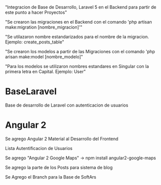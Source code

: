 "Integracion de Base de Desarrollo, Laravel 5 en el Backend para partir de este punto a hacer Proyectos"

"Se crearon las migraciones en el Backend con el comando 'php artisan make:migration [nombre_migracion]'"

"Se utilazaron nombre estandarizados para el nombre de la migracion. Ejemplo: create_posts_table"

"Se crearon los modelos a partir de las Migraciones con el comando 'php arisan make:model [nombre_modelo]"

"Para los modelos se utilizaron nombres estandares en Singular con la primera letra en Capital. Ejemplo: User"
# BaseLaravel
Base de desarrollo de Laravel con autenticacion de usuarios

# Angular 2

Se agrego Angular 2 Material al Desarrollo del Frontend

Lista Autentificacion de Usuarios

Se agrego "Angular 2 Google Maps" -> npm install angular2-google-maps

Se agrego la parte de los Posts para sistema de blog

Se Agrego el Branch para la Base de SoftArs